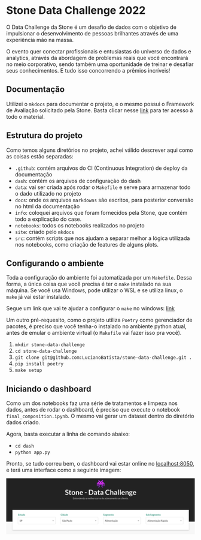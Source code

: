 # Stone Data Challenge 2022

O Data Challenge da Stone é um desafio de dados com o objetivo de impulsionar o desenvolvimento de pessoas brilhantes através de uma experiência mão na massa.

O evento quer conectar profissionais e entusiastas do universo de dados e analytics, através da abordagem de problemas reais que você encontrará no meio corporativo, sendo também uma oportunidade de treinar e desafiar seus conhecimentos. E tudo isso concorrendo a prêmios incríveis!

## Documentação

Utilizei o `mkdocs` para documentar o projeto, e o mesmo possui o Framework de Avaliação solicitado pela Stone. Basta clicar nesse [link](https://lucianobatista.github.io/stone-data-challenge/) para ter acesso à todo o material.

## Estrutura do projeto

Como temos alguns diretórios no projeto, achei válido descrever aqui como as coisas estão separadas:

- `.github`: contém arquivos do CI (Continuous Integration) de deploy da documentação
- `dash`: contém os arquivos de configuração do dash
- `data`: vai ser criada após rodar o `Makefile` e serve para armazenar todo o dado utilizado no projeto
- `docs`: onde os arquivos `markdowns` são escritos, para posterior conversão no html da documentação
- `info`: coloquei arquivos que foram fornecidos pela Stone, que contém todo a explicação do case.
- `notebooks`: todos os notebooks realizados no projeto
- `site`: criado pelo `mkdocs`
- `src`: contém scripts que nos ajudam a separar melhor a lógica utilizada nos notebooks, como criação de features de alguns plots.

## Configurando o ambiente

Toda a configuração do ambiente foi automatizada por um `Makefile`. Dessa forma, a única coisa que você precisa é ter o `make` instalado na sua máquina. Se você usa Windows, pode utilizar o WSL e se utiliza linux, o `make` já vai estar instalado.

Segue um link que vai te ajudar a configurar o `make` no windows: [link](https://coffops.com/usando-comando-make-projetos-windows/)

Um outro pré-requesito, como o projeto utiliza `Poetry` como gerenciador de pacotes, é preciso que você tenha-o instalado no ambiente python atual, antes de emular o ambiente virtual (o `Makefile` vai fazer isso pra você).

1. `mkdir stone-data-challenge`
1. `cd stone-data-challenge`
1. `git clone git@github.com:LucianoBatista/stone-data-challenge.git .`
1. `pip install poetry`
1. `make setup`

## Iniciando o dashboard

Como um dos notebooks faz uma série de tratamentos e limpeza nos dados, antes de rodar o dashboard, é preciso que execute o notebook `final_composition.ipynb`. O mesmo vai gerar um dataset dentro do diretório dados criado.

Agora, basta executar a linha de comando abaixo:

- `cd dash`
- `python app.py`

Pronto, se tudo correu bem, o dashboard vai estar online no [localhost:8050](http://localhost:8050), e terá uma interface como a seguinte imagem:

![dash-header](docs/imgs/dash-header.png)
